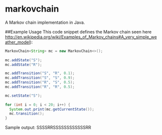 markovchain
===========

A Markov chain implementation in Java.

##Example Usage 
This code snippet defines the Markov chain seen here http://en.wikipedia.org/wiki/Examples_of_Markov_chains#A_very_simple_weather_model):

```java
MarkovChain<String> mc = new MarkovChain<>();
        
mc.addState("S");
mc.addState("R");

mc.addTransition("S", "R", 0.1);
mc.addTransition("S", "S", 0.9);
mc.addTransition("R", "S", 0.5);
mc.addTransition("R", "R", 0.5);

mc.setState("S");
        
for (int i = 0; i < 20; i++) {
  System.out.print(mc.getCurrentState());
  mc.transition();
}
```

Sample output: SSSSRRSSSSSSSSSSSSRR
